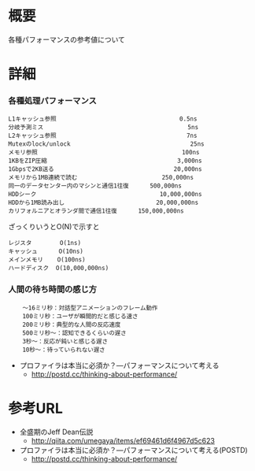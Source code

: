 # 概要
各種パフォーマンスの参考値について

# 詳細
### 各種処理パフォーマンス
```
L1キャッシュ参照                                   0.5ns
分岐予測ミス                                         5ns
L2キャッシュ参照                                     7ns
Mutexのlock/unlock                                  25ns
メモリ参照                                         100ns
1KBをZIP圧縮                                     3,000ns
1Gbpsで2KB送る                                  20,000ns
メモリから1MB連続で読む                        250,000ns
同一のデータセンター内のマシンと通信1往復      500,000ns
HDDシーク                                   10,000,000ns
HDDから1MB読み出し                          20,000,000ns
カリフォルニアとオランダ間で通信1往復      150,000,000ns
```

ざっくりいうとO(N)で示すと
```
レジスタ        O(1ns)
キャッシュ      O(10ns)
メインメモリ    O(100ns)
ハードディスク  O(10,000,000ns)
```

### 人間の待ち時間の感じ方
```
    〜16ミリ秒：対話型アニメーションのフレーム動作
    100ミリ秒：ユーザが瞬間的だと感じる速さ
    200ミリ秒：典型的な人間の反応速度
    500ミリ秒〜：認知できるくらいの遅さ
    3秒〜：反応が鈍いと感じる遅さ
    10秒〜：待っていられない遅さ
```

- プロファイラは本当に必須か？―パフォーマンスについて考える
  - http://postd.cc/thinking-about-performance/


# 参考URL
- 全盛期のJeff Dean伝説
  - http://qiita.com/umegaya/items/ef69461d6f4967d5c623
- プロファイラは本当に必須か？―パフォーマンスについて考える(POSTD)
  - http://postd.cc/thinking-about-performance/
